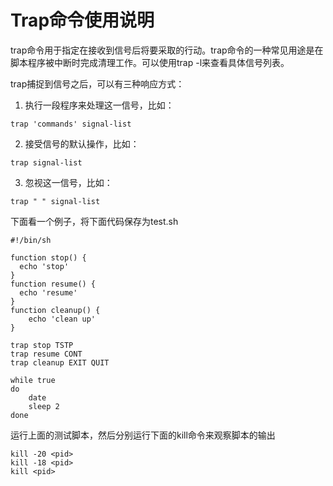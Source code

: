 # Trap命令使用说明

trap命令用于指定在接收到信号后将要采取的行动。trap命令的一种常见用途是在脚本程序被中断时完成清理工作。可以使用trap -l来查看具体信号列表。

trap捕捉到信号之后，可以有三种响应方式：

1. 执行一段程序来处理这一信号，比如：
``` shell
trap 'commands' signal-list
```

2. 接受信号的默认操作，比如：
``` shell
trap signal-list
```

3. 忽视这一信号，比如：
``` shell
trap " " signal-list
```

下面看一个例子，将下面代码保存为test.sh

``` shell
#!/bin/sh

function stop() {
  echo 'stop'
}
function resume() {
  echo 'resume'
}
function cleanup() {
	echo 'clean up'
}

trap stop TSTP
trap resume CONT
trap cleanup EXIT QUIT

while true
do
    date
    sleep 2
done
```

运行上面的测试脚本，然后分别运行下面的kill命令来观察脚本的输出

``` shell
kill -20 <pid>
kill -18 <pid>
kill <pid>
```
